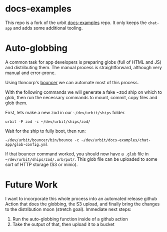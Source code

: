 # docs-examples
This repo is a fork of the urbit [docs-examples](https://github.com/urbit/docs-examples) repo. It only keeps the `chat-app` and adds some additional tooling.


# Auto-globbing
A common task for app developers is preparing globs (full of HTML and JS) and distributing them. The manual process is straightforward, although very manual and error-prone.

Using tloncorp's [bouncer](https://github.com/tloncorp/bouncer) we can automate most of this process.

With the following commands we will generate a fake ~zod ship on which to glob, then run the necessary commands to mount, commit, copy files and glob them.

First, lets make a new zod in our `~/dev/urbit/ships` folder.
```
urbit -F zod -c ~/dev/urbit/ships/zod/
```
Wait for the ship to fully boot, then run:
```
~/dev/urbit/bouncer/bin/bounce -c ~/dev/urbit/docs-examples/chat-app/glob-config.yml
```

If that bouncer command worked, you should now have a `.glob` file in `~/dev/urbit/ships/zod/.urb/put/`. This glob file can be uploaded to some sort of HTTP storage (S3 or minio).

# Future Work
I want to incorporate this whole process into an automated release github Action that does the globbing, the S3 upload, and finally bring the changes to the distribution moon (stretch goal).
Immediate next steps:
1. Run the auto-globbing function inside of a github action
2. Take the output of that, then upload it to a bucket
